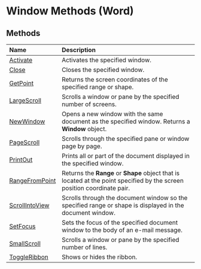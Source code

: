 
# Window Methods (Word)

## Methods



|**Name**|**Description**|
|:-----|:-----|
|[Activate](d068e7a1-edb8-b244-a315-be1f92471f4c.md)|Activates the specified window.|
|[Close](125fb97f-cfb0-988e-6405-56ddce68b779.md)|Closes the specified window.|
|[GetPoint](b0f2b558-0dfc-96f8-5177-3771f6fbb69b.md)|Returns the screen coordinates of the specified range or shape.|
|[LargeScroll](380be0f2-dccf-7382-8fde-631ace1c5fee.md)|Scrolls a window or pane by the specified number of screens.|
|[NewWindow](f0a1b56a-2e6e-9849-24a2-2078424aa30a.md)|Opens a new window with the same document as the specified window. Returns a  **Window** object.|
|[PageScroll](e3287c43-b759-e72f-5dd5-ec7f1af2bebc.md)|Scrolls through the specified pane or window page by page.|
|[PrintOut](63ea2dd2-5b3c-1239-16ce-1b4980cde3d3.md)|Prints all or part of the document displayed in the specified window.|
|[RangeFromPoint](27c6ed94-0b47-3e0d-701f-09e72b115910.md)|Returns the  **Range** or **Shape** object that is located at the point specified by the screen position coordinate pair.|
|[ScrollIntoView](b16afab5-8645-dfd6-2b4b-8924fe49916a.md)|Scrolls through the document window so the specified range or shape is displayed in the document window.|
|[SetFocus](d6cf90ff-b62e-340d-140b-7d546d1f85a3.md)|Sets the focus of the specified document window to the body of an e-mail message.|
|[SmallScroll](36801d40-0a24-69aa-7641-40f90132556b.md)|Scrolls a window or pane by the specified number of lines.|
|[ToggleRibbon](9ca5a0e4-277a-a997-2de8-439087d49751.md)|Shows or hides the ribbon.|
